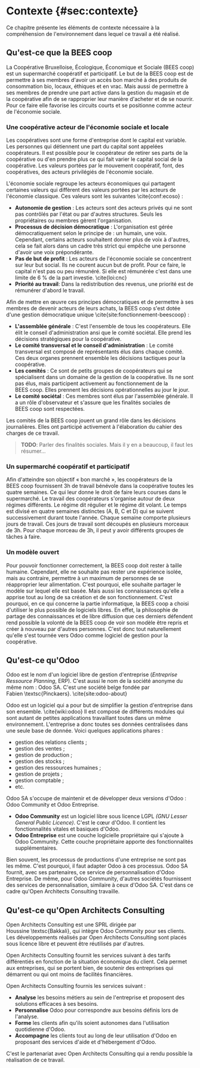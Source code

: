 # Contexte {#sec:contexte}

Ce chapitre présente les éléments de contexte nécessaire à la
compréhension de l'environnement dans lequel ce travail a été réalisé.


## Qu'est-ce que la BEES coop

La Coopérative Bruxelloise, Écologique, Économique et Sociale
(BEES coop) est un supermarché coopératif et participatif. Le but de la
BEES coop est de permettre à ses membres d'avoir un accès bon marché à
des produits de consommation bio, locaux, éthiques et en vrac. Mais
aussi de permettre à ses membres de prendre une part active dans la
gestion du magasin et de la coopérative afin de se rapproprier leur
manière d'acheter et de se nourrir. Pour ce faire elle favorise les
circuits courts et se positionne comme acteur de l'économie sociale.


### Une coopérative acteur de l'économie sociale et locale

Les coopératives sont une forme d'entreprise dont le capital est
variable. Les personnes qui détiennent une part du capital sont appelées
coopérateurs. Il est possible pour le coopérateur de retirer ses parts
de la coopérative ou d'en prendre plus ce qui fait varier le capital
social de la coopérative. Les valeurs portées par le mouvement
coopératif, font, des coopératives, des acteurs privilégiés de
l'économie sociale.

L'économie sociale regroupe les acteurs économiques qui partagent
certaines valeurs qui diffèrent des valeurs portées par les acteurs de
l'économie classique. Ces valeurs sont les suivantes \cite{conf:ecoso} :

- **Autonomie de gestion** : Les acteurs sont des acteurs privés qui ne
  sont pas contrôlés par l'état ou par d'autres structures. Seuls les
  propriétaires ou membres gèrent l'organisation.
- **Processus de décision démocratique** : L'organisation est gérée
  démocratiquement selon le principe de : un humain, une voix.
  Cependant, certains acteurs souhaitent donner plus de voix à d'autres,
  cela se fait alors dans un cadre très strict qui empêche une personne
  d'avoir une voix prépondérante.
- **Pas de but de profit** : Les acteurs de l'économie sociale se
  concentrent sur leur but social. Ils ne courent aucun but de profit.
  Pour ce faire, le capital n'est pas ou peu rémunéré. Si elle est
  rémunérée c'est dans une limite de 6 % de la part
  investie. \cite{loi:cnc}
- **Priorité au travail**: Dans la redistribution des revenus, une
  priorité est de rémunérer d'abord le travail.

Afin de mettre en œuvre ces principes démocratiques et de permettre à
ses membres de devenir acteurs de leurs achats, la BEES coop s'est dotée
d'une gestion démocratique unique \cite{site:fonctionnement-beescoop} :

- **L'assemblée générale** : C'est l'ensemble de tous les coopérateurs.
  Elle élit le conseil d'administration ansi que le comité sociétal.
  Elle prend les décisions stratégiques pour la coopérative.
- **Le comité transversal et le conseil d'administration** : Le comité
  transversal est composé de représentants élus dans chaque comité. Ces
  deux organes prennent ensemble les décisions tactiques pour la
  coopérative.
- **Les comités** : Ce sont de petits groupes de coopérateurs qui se
  spécialisent dans un domaine de la gestion de la coopérative. Ils ne
  sont pas élus, mais participent activement au fonctionnement de la
  BEES coop. Elles prennent les décisions opérationnelles au jour le
  jour.
- **Le comité sociétal** : Ces membres sont élus par l'assemblée
  générale. Il a un rôle d'observateur et s'assure que les finalités
  sociales de BEES coop sont respectées.

Les comités de la BEES coop jouent un grand rôle dans les décisions
journalières. Elles ont participé activement à l'élaboration du cahier
des charges de ce travail.

> **TODO**: Parler des finalités sociales. Mais il y en a beaucoup, il
> faut les résumer…


### Un supermarché coopératif et participatif

Afin d'atteindre son objectif « bon marché », les coopérateurs de la
BEES coop fournissent 3h de travail bénévole dans la coopérative toutes
les quatre semaines. Ce qui leur donne le droit de faire leurs courses
dans le supermarché. Le travail des coopérateurs s'organise autour de
deux régimes différents. Le régime dit régulier et le régime dit volant.
Le temps est divisé en quatre semaines distinctes (A, B, C et D) qui se
suivent successivement durant toute l'année. Chaque semaine comporte
plusieurs jours de travail. Ces jours de travail sont découpés en
plusieurs morceaux de 3h. Pour chaque morceau de 3h, il peut y avoir
différents groupes de tâches à faire.


### Un modèle ouvert

Pour pouvoir fonctionner correctement, la BEES coop doit rester à taille
humaine. Cependant, elle ne souhaite pas rester une expérience isolée,
mais au contraire, permettre à un maximum de personnes de se
réapproprier leur alimentation. C'est pourquoi, elle souhaite partager
le modèle sur lequel elle est basée. Mais aussi les connaissances
qu'elle a apprise tout au long de sa création et de son fonctionnement.
C'est pourquoi, en ce qui concerne la partie informatique, la BEES coop
a choisi d'utiliser le plus possible de logiciels libres. En effet, la
philosophie de partage des connaissances et de libre diffusion que ces
derniers défendent rend possible la volonté de la BEES coop de voir son
modèle être repris et créer à nouveau par d'autres personnes. C'est donc
tout naturellement qu'elle s'est tournée vers Odoo comme logiciel de
gestion pour la coopérative.


## Qu'est-ce qu'Odoo

Odoo est le nom d'un logiciel libre de gestion d'entreprise (*Entreprise
Ressource Planning*, ERP). C'est aussi le nom de la société anonyme du
même nom : Odoo SA. C'est une société belge fondée par
Fabien \textsc{Pinckaers}. \cite{site:odoo-about}

Odoo est un logiciel qui a pour but de simplifier la gestion
d'entreprise dans son ensemble. \cite{wiki:odoo} Il est composé de
différents modules qui sont autant de petites applications travaillant
toutes dans un même environnement. L'entreprise a donc toutes ses
données centralisées dans une seule base de donnée.  Voici quelques
applications phares :

- gestion des relations clients ;
- gestion des ventes ;
- gestion de production ;
- gestion des stocks ;
- gestion des ressources humaines ;
- gestion de projets ;
- gestion comptable ;
- etc.

Odoo SA s'occupe de maintenir et de développer deux versions d'Odoo :
Odoo Community et Odoo Entreprise.

- **Odoo Community** est un logiciel libre sous licence LGPL *(GNU
  Lesser General Public Licence)*. C'est le cœur d'Odoo. Il contient les
  fonctionnalités vitales et basiques d'Odoo.
- **Odoo Entreprise** est une couche logicielle propriétaire qui
  s'ajoute à Odoo Community. Cette couche propriétaire apporte des
  fonctionnalités supplémentaires.

Bien souvent, les processus de productions d'une entreprise ne sont pas
les même. C'est pourquoi, il faut adapter Odoo à ces processus. Odoo SA
fournit, avec ses partenaires, ce service de personnalisation d'Odoo
Entreprise. De même, pour Odoo Community, d'autres sociétés fournissent
des services de personnalisation, similaire à ceux d'Odoo SA. C'est
dans ce cadre qu'Open Architects Consulting travaille.


## Qu'est-ce qu'Open Architects Consulting

Open Architects Consulting est une SPRL dirigée par
Houssine \textsc{Bakkali}, qui intègre Odoo Community pour ses clients.
Les développements réalisés par Open Architects Consulting sont placés
sous licence libre et peuvent être réutilisés par d'autres.

Open Architects Consulting fournit les services suivant à des tarifs
différentiés en fonction de la situation économique du client. Cela
permet aux entreprises, qui se portent bien, de soutenir des entreprises
qui démarrent ou qui ont moins de facilités financières.

Open Architects Consulting fournis les services suivant :

- **Analyse** les besoins métiers au sein de l'entreprise et proposent
  des solutions efficaces à ses besoins.
- **Personnalise** Odoo pour correspondre aux besoins définis lors de
  l'analyse.
- **Forme** les clients afin qu'ils soient autonomes dans l'utilisation
  quotidienne d'Odoo.
- **Accompagne** les clients tout au long de leur utilisation d'Odoo en
  proposant des services d'aide et d'hébergement d'Odoo.

C'est le partenariat avec Open Architects Consulting qui a rendu
possible la réalisation de ce travail.
